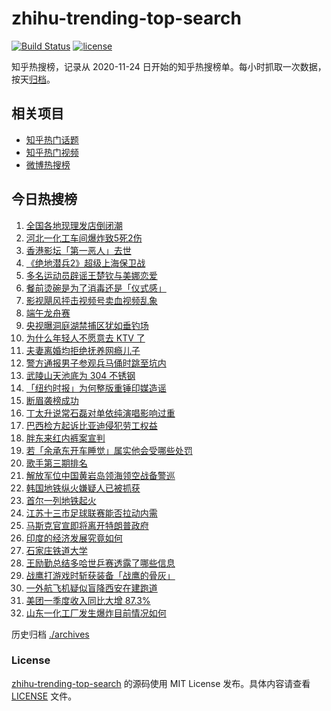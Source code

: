 # zhihu-trending-top-search

[![Build Status](https://github.com/justjavac/zhihu-trending-top-search/workflows/ci/badge.svg?branch=main)](https://github.com/justjavac/zhihu-trending-top-search/actions)
[![license](https://img.shields.io/github/license/justjavac/zhihu-trending-top-search)](https://github.com/justjavac/zhihu-trending-top-search/blob/main/LICENSE)

知乎热搜榜，记录从 2020-11-24 日开始的知乎热搜榜单。每小时抓取一次数据，按天[归档](./archives)。

## 相关项目

- [知乎热门话题](https://github.com/justjavac/zhihu-trending-hot-questions)
- [知乎热门视频](https://github.com/justjavac/zhihu-trending-hot-video)
- [微博热搜榜](https://github.com/justjavac/weibo-trending-hot-search)

## 今日热搜榜

<!-- BEGIN -->
<!-- 最后更新时间 Sat May 31 2025 21:29:02 GMT+0800 (China Standard Time) -->

1. [全国各地现理发店倒闭潮](https://www.zhihu.com/search?q=%E5%85%A8%E5%9B%BD%E5%90%84%E5%9C%B0%E7%8E%B0%E7%90%86%E5%8F%91%E5%BA%97%E5%80%92%E9%97%AD%E6%BD%AE)
1. [河北一化工车间爆炸致5死2伤](https://www.zhihu.com/search?q=%E6%B2%B3%E5%8C%97%E4%B8%80%E5%8C%96%E5%B7%A5%E8%BD%A6%E9%97%B4%E7%88%86%E7%82%B8%E8%87%B45%E6%AD%BB2%E4%BC%A4)
1. [香港影坛「第一恶人」去世](https://www.zhihu.com/search?q=%E9%A6%99%E6%B8%AF%E5%BD%B1%E5%9D%9B%E3%80%8C%E7%AC%AC%E4%B8%80%E6%81%B6%E4%BA%BA%E3%80%8D%E5%8E%BB%E4%B8%96)
1. [《绝地潜兵2》超级上海保卫战](https://www.zhihu.com/search?q=%E3%80%8A%E7%BB%9D%E5%9C%B0%E6%BD%9C%E5%85%B52%E3%80%8B%E8%B6%85%E7%BA%A7%E4%B8%8A%E6%B5%B7%E4%BF%9D%E5%8D%AB%E6%88%98)
1. [多名运动员辟谣王楚钦与美娜恋爱](https://www.zhihu.com/search?q=%E5%A4%9A%E5%90%8D%E8%BF%90%E5%8A%A8%E5%91%98%E8%BE%9F%E8%B0%A3%E7%8E%8B%E6%A5%9A%E9%92%A6%E4%B8%8E%E7%BE%8E%E5%A8%9C%E6%81%8B%E7%88%B1)
1. [餐前烫碗是为了消毒还是「仪式感」](https://www.zhihu.com/search?q=%E9%A4%90%E5%89%8D%E7%83%AB%E7%A2%97%E6%98%AF%E4%B8%BA%E4%BA%86%E6%B6%88%E6%AF%92%E8%BF%98%E6%98%AF%E3%80%8C%E4%BB%AA%E5%BC%8F%E6%84%9F%E3%80%8D)
1. [影视飓风抨击视频号卖血视频乱象](https://www.zhihu.com/search?q=%E5%BD%B1%E8%A7%86%E9%A3%93%E9%A3%8E%E6%8A%A8%E5%87%BB%E8%A7%86%E9%A2%91%E5%8F%B7%E5%8D%96%E8%A1%80%E8%A7%86%E9%A2%91%E4%B9%B1%E8%B1%A1)
1. [端午龙舟赛](https://www.zhihu.com/search?q=%E7%AB%AF%E5%8D%88%E9%BE%99%E8%88%9F%E8%B5%9B)
1. [央视曝洞庭湖禁捕区犹如垂钓场](https://www.zhihu.com/search?q=%E5%A4%AE%E8%A7%86%E6%9B%9D%E6%B4%9E%E5%BA%AD%E6%B9%96%E7%A6%81%E6%8D%95%E5%8C%BA%E7%8A%B9%E5%A6%82%E5%9E%82%E9%92%93%E5%9C%BA)
1. [为什么年轻人不愿意去 KTV 了](https://www.zhihu.com/search?q=%E4%B8%BA%E4%BB%80%E4%B9%88%E5%B9%B4%E8%BD%BB%E4%BA%BA%E4%B8%8D%E6%84%BF%E6%84%8F%E5%8E%BB%20KTV%20%E4%BA%86)
1. [夫妻离婚均拒绝抚养网瘾儿子](https://www.zhihu.com/search?q=%E5%A4%AB%E5%A6%BB%E7%A6%BB%E5%A9%9A%E5%9D%87%E6%8B%92%E7%BB%9D%E6%8A%9A%E5%85%BB%E7%BD%91%E7%98%BE%E5%84%BF%E5%AD%90)
1. [警方通报男子参观兵马俑时跳至坑内](https://www.zhihu.com/search?q=%E8%AD%A6%E6%96%B9%E9%80%9A%E6%8A%A5%E7%94%B7%E5%AD%90%E5%8F%82%E8%A7%82%E5%85%B5%E9%A9%AC%E4%BF%91%E6%97%B6%E8%B7%B3%E8%87%B3%E5%9D%91%E5%86%85)
1. [武陵山天池底为 304 不锈钢](https://www.zhihu.com/search?q=%E6%AD%A6%E9%99%B5%E5%B1%B1%E5%A4%A9%E6%B1%A0%E5%BA%95%E4%B8%BA%20304%20%E4%B8%8D%E9%94%88%E9%92%A2)
1. [「纽约时报」为何整版重锤印媒造谣](https://www.zhihu.com/search?q=%E3%80%8C%E7%BA%BD%E7%BA%A6%E6%97%B6%E6%8A%A5%E3%80%8D%E4%B8%BA%E4%BD%95%E6%95%B4%E7%89%88%E9%87%8D%E9%94%A4%E5%8D%B0%E5%AA%92%E9%80%A0%E8%B0%A3)
1. [断眉袭榜成功](https://www.zhihu.com/search?q=%E6%96%AD%E7%9C%89%E8%A2%AD%E6%A6%9C%E6%88%90%E5%8A%9F)
1. [丁太升说常石磊对单依纯演唱影响过重](https://www.zhihu.com/search?q=%E4%B8%81%E5%A4%AA%E5%8D%87%E8%AF%B4%E5%B8%B8%E7%9F%B3%E7%A3%8A%E5%AF%B9%E5%8D%95%E4%BE%9D%E7%BA%AF%E6%BC%94%E5%94%B1%E5%BD%B1%E5%93%8D%E8%BF%87%E9%87%8D)
1. [巴西检方起诉比亚迪侵犯劳工权益](https://www.zhihu.com/search?q=%E5%B7%B4%E8%A5%BF%E6%A3%80%E6%96%B9%E8%B5%B7%E8%AF%89%E6%AF%94%E4%BA%9A%E8%BF%AA%E4%BE%B5%E7%8A%AF%E5%8A%B3%E5%B7%A5%E6%9D%83%E7%9B%8A)
1. [胖东来红内裤案宣判](https://www.zhihu.com/search?q=%E8%83%96%E4%B8%9C%E6%9D%A5%E7%BA%A2%E5%86%85%E8%A3%A4%E6%A1%88%E5%AE%A3%E5%88%A4)
1. [若「余承东开车睡觉」属实他会受哪些处罚](https://www.zhihu.com/search?q=%E8%8B%A5%E3%80%8C%E4%BD%99%E6%89%BF%E4%B8%9C%E5%BC%80%E8%BD%A6%E7%9D%A1%E8%A7%89%E3%80%8D%E5%B1%9E%E5%AE%9E%E4%BB%96%E4%BC%9A%E5%8F%97%E5%93%AA%E4%BA%9B%E5%A4%84%E7%BD%9A)
1. [歌手第三期排名](https://www.zhihu.com/search?q=%E6%AD%8C%E6%89%8B%E7%AC%AC%E4%B8%89%E6%9C%9F%E6%8E%92%E5%90%8D)
1. [解放军位中国黄岩岛领海领空战备警巡](https://www.zhihu.com/search?q=%E8%A7%A3%E6%94%BE%E5%86%9B%E4%BD%8D%E4%B8%AD%E5%9B%BD%E9%BB%84%E5%B2%A9%E5%B2%9B%E9%A2%86%E6%B5%B7%E9%A2%86%E7%A9%BA%E6%88%98%E5%A4%87%E8%AD%A6%E5%B7%A1)
1. [韩国地铁纵火嫌疑人已被抓获](https://www.zhihu.com/search?q=%E9%9F%A9%E5%9B%BD%E5%9C%B0%E9%93%81%E7%BA%B5%E7%81%AB%E5%AB%8C%E7%96%91%E4%BA%BA%E5%B7%B2%E8%A2%AB%E6%8A%93%E8%8E%B7)
1. [首尔一列地铁起火](https://www.zhihu.com/search?q=%E9%A6%96%E5%B0%94%E4%B8%80%E5%88%97%E5%9C%B0%E9%93%81%E8%B5%B7%E7%81%AB)
1. [江苏十三市足球联赛能否拉动内需](https://www.zhihu.com/search?q=%E6%B1%9F%E8%8B%8F%E5%8D%81%E4%B8%89%E5%B8%82%E8%B6%B3%E7%90%83%E8%81%94%E8%B5%9B%E8%83%BD%E5%90%A6%E6%8B%89%E5%8A%A8%E5%86%85%E9%9C%80)
1. [马斯克官宣即将离开特朗普政府](https://www.zhihu.com/search?q=%E9%A9%AC%E6%96%AF%E5%85%8B%E5%AE%98%E5%AE%A3%E5%8D%B3%E5%B0%86%E7%A6%BB%E5%BC%80%E7%89%B9%E6%9C%97%E6%99%AE%E6%94%BF%E5%BA%9C)
1. [印度的经济发展究竟如何](https://www.zhihu.com/search?q=%E5%8D%B0%E5%BA%A6%E7%9A%84%E7%BB%8F%E6%B5%8E%E5%8F%91%E5%B1%95%E7%A9%B6%E7%AB%9F%E5%A6%82%E4%BD%95)
1. [石家庄铁道大学](https://www.zhihu.com/search?q=%E7%9F%B3%E5%AE%B6%E5%BA%84%E9%93%81%E9%81%93%E5%A4%A7%E5%AD%A6)
1. [王励勤总结多哈世乒赛透露了哪些信息](https://www.zhihu.com/search?q=%E7%8E%8B%E5%8A%B1%E5%8B%A4%E6%80%BB%E7%BB%93%E5%A4%9A%E5%93%88%E4%B8%96%E4%B9%92%E8%B5%9B%E9%80%8F%E9%9C%B2%E4%BA%86%E5%93%AA%E4%BA%9B%E4%BF%A1%E6%81%AF)
1. [战鹰打游戏时斩获装备「战鹰的骨灰」](https://www.zhihu.com/search?q=%E6%88%98%E9%B9%B0%E6%89%93%E6%B8%B8%E6%88%8F%E6%97%B6%E6%96%A9%E8%8E%B7%E8%A3%85%E5%A4%87%E3%80%8C%E6%88%98%E9%B9%B0%E7%9A%84%E9%AA%A8%E7%81%B0%E3%80%8D)
1. [一外航飞机疑似盲降西安在建跑道](https://www.zhihu.com/search?q=%E4%B8%80%E5%A4%96%E8%88%AA%E9%A3%9E%E6%9C%BA%E7%96%91%E4%BC%BC%E7%9B%B2%E9%99%8D%E8%A5%BF%E5%AE%89%E5%9C%A8%E5%BB%BA%E8%B7%91%E9%81%93)
1. [美团一季度收入同比大增 87.3%](https://www.zhihu.com/search?q=%E7%BE%8E%E5%9B%A2%E4%B8%80%E5%AD%A3%E5%BA%A6%E6%94%B6%E5%85%A5%E5%90%8C%E6%AF%94%E5%A4%A7%E5%A2%9E%2087.3%25)
1. [山东一化工厂发生爆炸目前情况如何](https://www.zhihu.com/search?q=%E5%B1%B1%E4%B8%9C%E4%B8%80%E5%8C%96%E5%B7%A5%E5%8E%82%E5%8F%91%E7%94%9F%E7%88%86%E7%82%B8%E7%9B%AE%E5%89%8D%E6%83%85%E5%86%B5%E5%A6%82%E4%BD%95)

<!-- END -->

历史归档 [./archives](./archives)

### License

[zhihu-trending-top-search](https://github.com/justjavac/zhihu-trending-top-search) 的源码使用 MIT License
发布。具体内容请查看 [LICENSE](./LICENSE) 文件。
